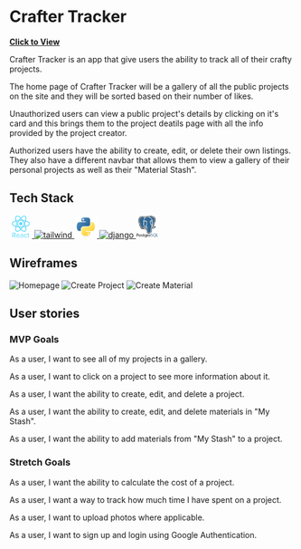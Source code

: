 # Crafter Tracker

[**Click to View**](https://craftertracker.herokuapp.com/)

Crafter Tracker is an app that give users the ability to track all of their crafty projects.

The home page of Crafter Tracker will be a gallery of all the public projects on the site and they will be sorted based on their number of likes.

Unauthorized users can view a public project's details by clicking on it's card and this brings them to the project deatils page with all the info provided by the project creator.

Authorized users have the ability to create, edit, or delete their own listings. They also have a different navbar that allows them to view a gallery of their personal projects as well as their "Material Stash".

## Tech Stack
<a href="https://reactjs.org/" target="_blank" rel="noreferrer"> <img src="https://raw.githubusercontent.com/devicons/devicon/master/icons/react/react-original-wordmark.svg" alt="react" width="40" height="40"/> </a> <a href="https://tailwindcss.com/" target="_blank" rel="noreferrer"> <img src="https://www.vectorlogo.zone/logos/tailwindcss/tailwindcss-icon.svg" alt="tailwind" width="40" height="40"/> </a> <a href="https://www.python.org" target="_blank" rel="noreferrer"> <img src="https://raw.githubusercontent.com/devicons/devicon/master/icons/python/python-original.svg" alt="python" width="40" height="40"/> </a> <a href="https://www.djangoproject.com/" target="_blank" rel="noreferrer"> <img src="https://cdn.worldvectorlogo.com/logos/django.svg" alt="django" width="40" height="40"/> </a> <a href="https://www.postgresql.org" target="_blank" rel="noreferrer"> <img src="https://raw.githubusercontent.com/devicons/devicon/master/icons/postgresql/postgresql-original-wordmark.svg" alt="postgresql" width="40" height="40"/> </a>

## Wireframes
![Homepage](https://media.git.generalassemb.ly/user/40938/files/18a4fffc-f382-40f4-ab41-5a73f95e0ca6)
![Create Project](https://media.git.generalassemb.ly/user/40938/files/f4ac451f-1993-447a-a00b-21bc8b3ce924)
![Create Material](https://media.git.generalassemb.ly/user/40938/files/31027dcf-cfc7-462e-a9c7-abaeb880818c)

## User stories
### MVP Goals
As a user, I want to see all of my projects in a gallery.

As a user, I want to click on a project to see more information about it.

As a user, I want the ability to create, edit, and delete a project.

As a user, I want the ability to create, edit, and delete materials in "My Stash".

As a user, I want the ability to add materials from "My Stash" to a project.

### Stretch Goals
As a user, I want the ability to calculate the cost of a project.

As a user, I want a way to track how much time I have spent on a project.

As a user, I want to upload photos where applicable.

As a user, I want to sign up and login using Google Authentication.
